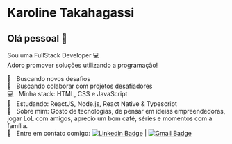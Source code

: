 # Karoline Takahagassi

## Olá pessoal 👋

Sou uma FullStack Developer :computer:
<br />
Adoro promover soluções utilizando a programação!

:rocket: &nbsp; Buscando novos desafios
<br/> :purple_heart: &nbsp; Buscando colaborar com projetos desafiadores
<br/> :computer: &nbsp; Minha stack: HTML, CSS e JavaScript
<br /> :blue_book: &nbsp; Estudando: ReactJS, Node.js, React Native & Typescript
<br/> 💬 &nbsp; Sobre mim: Gosto de tecnologias, de pensar em ideias empreendedoras, jogar LoL com amigos, aprecio um bom café, séries e momentos com a família.
<br/> :email: &nbsp; Entre em contato comigo: [![Linkedin Badge](https://img.shields.io/badge/-KarolineTakahagassi-blue?style=flat-square&logo=Linkedin&logoColor=white&link=https://https://www.linkedin.com/in/karoltaka/)](https://www.linkedin.com/in/karoline-takahagassi-b9ba4b1ab/)
|
[![Gmail Badge](https://img.shields.io/badge/-takahagassi.dev@gmail.com-c14438?style=flat-square&logo=Gmail&logoColor=white&link=mailto:takahagassi.dev@gmail.com)](mailto:takahagassi.dev@gmail.com)
